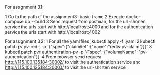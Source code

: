 
For assignment 3.1:

1 Go to the path of the assignment3- basic frame
2 Execute docker-compose up --build
3 Send request from postman, for the url-shorten service the urls start with http://localhost:4000 and for the authentication service the urls start with http://localhost:4002

For assignment 3,2:
1 For all the yaml files ,kubectl apply -f <filename>.yaml
2 kubectl patch pv pv-redis -p '{"spec":{"claimRef":{"name":"redis-pv-claim"}}}'
3 kubectl patch pvc authentication-pv -p '{"spec": {"volumeName": "pv-authentication"}}'
4 From browser send request http://145.100.135.184:30002/ to visit the authentication service and http://145.100.135.184:30000/ to visit the url-shorten service
